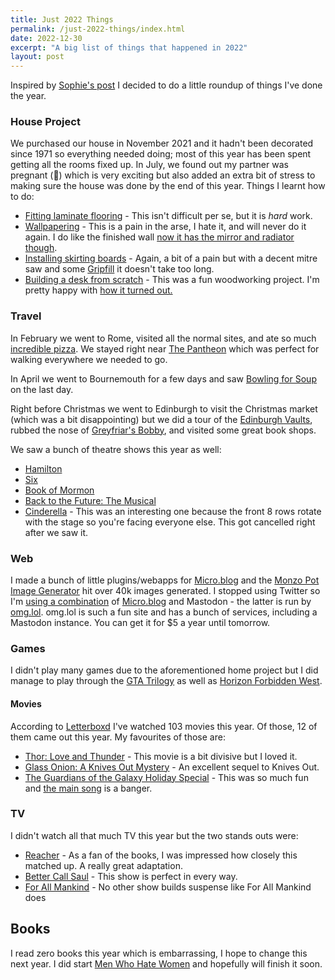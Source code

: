 ```yaml
---
title: Just 2022 Things
permalink: /just-2022-things/index.html
date: 2022-12-30
excerpt: "A big list of things that happened in 2022"
layout: post
---
```


Inspired by [Sophie's post](https://localghost.dev/blog/2022-the-year-in-lists/) I decided to do a little roundup of things I've done the year.

### House Project

We purchased our house in November 2021 and it hadn't been decorated since 1971 so everything needed doing; most of this year has been spent getting all the rooms fixed up. In July, we found out my partner was pregnant (🎉) which is very exciting but also added an extra bit of stress to making sure the house was done by the end of this year. Things I learnt how to do:

- [Fitting laminate flooring](https://toot.rknight.me/2022/11/06/its-finally-finished.html) - This isn't difficult per se, but it is _hard_ work.
- [Wallpapering](https://toot.rknight.me/2022/08/07/my-first-and.html) - This is a pain in the arse, I hate it, and will never do it again. I do like the finished wall [now it has the mirror and radiator though](https://toot.rknight.me/2022/12/27/final-floor-in.html).
- [Installing skirting boards](https://toot.rknight.me/2022/11/24/in-better-news.html) - Again, a bit of a pain but with a decent mitre saw and some [Gripfill](https://trade.evo-stik.co.uk/products/grab-adhesives/gripfill) it doesn't take too long.
- [Building a desk from scratch](https://toot.rknight.me/2022/04/06/im-like-ron.html) - This was a fun woodworking project. I'm pretty happy with [how it turned out.](https://toot.rknight.me/2022/04/22/i-heard-were.html)

### Travel

In February we went to Rome, visited all the normal sites, and ate so much [incredible pizza](https://toot.rknight.me/2022/02/24/pizza.html). We stayed right near [The Pantheon](https://en.wikipedia.org/wiki/Pantheon,_Rome) which was perfect for walking everywhere we needed to go.

In April we went to Bournemouth for a few days and saw [Bowling for Soup](https://en.wikipedia.org/wiki/Bowling_for_Soup) on the last day.

Right before Christmas we went to Edinburgh to visit the Christmas market (which was a bit disappointing) but we did a tour of the [Edinburgh Vaults](https://en.wikipedia.org/wiki/Edinburgh_Vaults), rubbed the nose of [Greyfriar's Bobby](https://toot.rknight.me/2022/12/19/edinburgh-day.html), and visited some great book shops.

We saw a bunch of theatre shows this year as well:

- [Hamilton](https://www.hamiltonwestendshop.com)
- [Six](https://www.sixthemusical.com)
- [Book of Mormon](https://thebookofmormonmusical.com/london/?utm_source=search&utm_medium=google&campaign_id=17961066709&adset_id=&ad_id=&gclid=Cj0KCQiAtbqdBhDvARIsAGYnXBPs12fWJd3GhcOAKGkJVZVY33b3MIfGN8yz0HqLDzKh0NCaommr2GQaAgAPEALw_wcB)
- [Back to the Future: The Musical](https://www.backtothefuturemusical.com)
- [Cinderella](<https://en.wikipedia.org/wiki/Cinderella_(Lloyd_Webber_musical)>) - This was an interesting one because the front 8 rows rotate with the stage so you're facing everyone else. This got cancelled right after we saw it.

### Web

I made a bunch of little plugins/webapps for [Micro.blog](https://mbtools.rknight.me) and the [Monzo Pot Image Generator](https://potimages.rknight.me) hit over 40k images generated. I stopped using Twitter so I'm [using a combination](https://rknight.me/two-social-networks-in-this-economy/) of [Micro.blog](https://micro.blog) and Mastodon - the latter is run by [omg.lol](https://home.omg.lol/referred-by/robb). omg.lol is such a fun site and has a bunch of services, including a Mastodon instance. You can get it for $5 a year until tomorrow.

### Games

I didn't play many games due to the aforementioned home project but I did manage to play through the [GTA Trilogy](https://store.rockstargames.com/game/buy-grand-theft-auto-the-trilogy-the-definitive-edition) as well as [Horizon Forbidden West](https://www.playstation.com/en-gb/games/horizon-forbidden-west/).

#### Movies

According to [Letterboxd](https://letterboxd.com/rknightuk/films/diary/for/2022/) I've watched 103 movies this year. Of those, 12 of them came out this year. My favourites of those are:

- [Thor: Love and Thunder](https://letterboxd.com/rknightuk/film/thor-love-and-thunder/1/) - This movie is a bit divisive but I loved it.
- [Glass Onion: A Knives Out Mystery](https://letterboxd.com/rknightuk/film/glass-onion-a-knives-out-mystery/) - An excellent sequel to Knives Out.
- [The Guardians of the Galaxy Holiday Special](https://letterboxd.com/rknightuk/film/the-guardians-of-the-galaxy-holiday-special/) - This was so much fun and [the main song](https://www.youtube.com/watch?v=-E1ULv6LcOk) is a banger.

### TV

I didn't watch all that much TV this year but the two stands outs were:

- [Reacher](https://toot.rknight.me/2022/07/14/finished-the-first.html) -  As a fan of the books, I was impressed how closely this matched up. A really great adaptation.
- [Better Call Saul](https://toot.rknight.me/2022/08/16/cant-believe-better.html) - This show is perfect in every way.
- [For All Mankind](https://toot.rknight.me/2022/09/09/for-all-mankind.html) - No other show builds suspense like For All Mankind does

## Books

I read zero books this year which is embarrassing, I hope to change this next year. I did start [Men Who Hate Women](https://micro.blog/books/9781728236254) and hopefully will finish it soon.